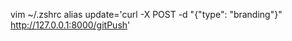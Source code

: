 vim ~/.zshrc
alias update='curl -X POST -d "{\"type\": \"branding\"}" http://127.0.0.1:8000/gitPush'